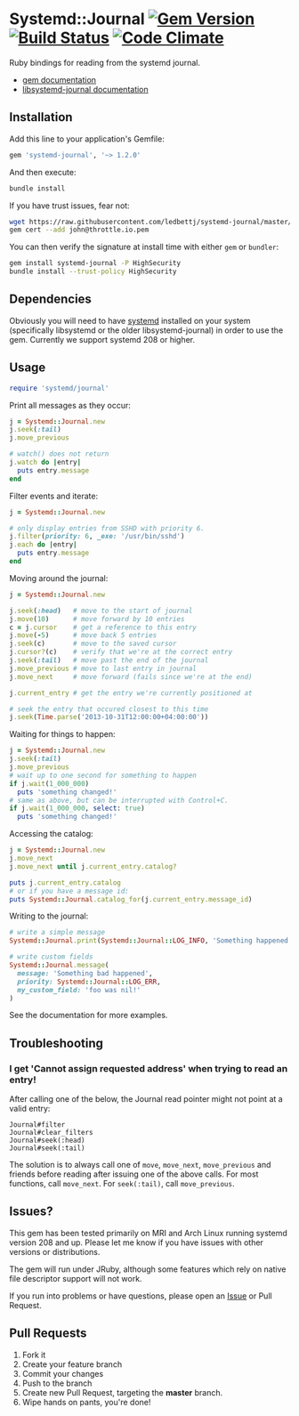 # Systemd::Journal [![Gem Version](https://badge.fury.io/rb/systemd-journal.png)](http://badge.fury.io/rb/systemd-journal)  [![Build Status](https://travis-ci.org/ledbettj/systemd-journal.png?branch=master)](https://travis-ci.org/ledbettj/systemd-journal) [![Code Climate](https://codeclimate.com/github/ledbettj/systemd-journal.png)](https://codeclimate.com/github/ledbettj/systemd-journal)

Ruby bindings for reading from the systemd journal.

* [gem documentation](http://rubydoc.info/gems/systemd-journal)
* [libsystemd-journal documentation](http://www.freedesktop.org/software/systemd/man/sd-journal.html)

## Installation

Add this line to your application's Gemfile:

```ruby
gem 'systemd-journal', '~> 1.2.0'
```

And then execute:

```sh
bundle install
```

If you have trust issues, fear not:

```sh
wget https://raw.githubusercontent.com/ledbettj/systemd-journal/master/certs/john@throttle.io.pem
gem cert --add john@throttle.io.pem
```

You can then verify the signature at install time with either `gem` or `bundler`:

```sh
gem install systemd-journal -P HighSecurity
bundle install --trust-policy HighSecurity
```

## Dependencies

Obviously you will need to have
[systemd](http://www.freedesktop.org/wiki/Software/systemd/) installed on your
system (specifically libsystemd or the older libsystemd-journal) in order to
use the gem.  Currently we support systemd 208 or higher.

## Usage

```ruby
require 'systemd/journal'
```

Print all messages as they occur:

```ruby
j = Systemd::Journal.new
j.seek(:tail)
j.move_previous

# watch() does not return
j.watch do |entry|
  puts entry.message
end
```

Filter events and iterate:

```ruby
j = Systemd::Journal.new

# only display entries from SSHD with priority 6.
j.filter(priority: 6, _exe: '/usr/bin/sshd')
j.each do |entry|
  puts entry.message
end
```

Moving around the journal:

```ruby
j = Systemd::Journal.new

j.seek(:head)   # move to the start of journal
j.move(10)      # move forward by 10 entries
c = j.cursor    # get a reference to this entry
j.move(-5)      # move back 5 entries
j.seek(c)       # move to the saved cursor
j.cursor?(c)    # verify that we're at the correct entry
j.seek(:tail)   # move past the end of the journal
j.move_previous # move to last entry in journal
j.move_next     # move forward (fails since we're at the end)

j.current_entry # get the entry we're currently positioned at

# seek the entry that occured closest to this time
j.seek(Time.parse('2013-10-31T12:00:00+04:00:00'))
```

Waiting for things to happen:

```ruby
j = Systemd::Journal.new
j.seek(:tail)
j.move_previous
# wait up to one second for something to happen
if j.wait(1_000_000)
  puts 'something changed!'
# same as above, but can be interrupted with Control+C.
if j.wait(1_000_000, select: true)
  puts 'something changed!'
```

Accessing the catalog:

```ruby
j = Systemd::Journal.new
j.move_next
j.move_next until j.current_entry.catalog?

puts j.current_entry.catalog
# or if you have a message id:
puts Systemd::Journal.catalog_for(j.current_entry.message_id)
```

Writing to the journal:

```ruby
# write a simple message
Systemd::Journal.print(Systemd::Journal::LOG_INFO, 'Something happened')

# write custom fields
Systemd::Journal.message(
  message: 'Something bad happened',
  priority: Systemd::Journal::LOG_ERR,
  my_custom_field: 'foo was nil!'
)
```

See the documentation for more examples.

## Troubleshooting

### I get 'Cannot assign requested address' when trying to read an entry!

After calling one of the below, the Journal read pointer might not point at
a valid entry:

    Journal#filter
    Journal#clear_filters
    Journal#seek(:head)
    Journal#seek(:tail)

The solution is to always call one of `move`, `move_next`, `move_previous` and
friends before reading after issuing one of the above calls.  For most functions,
call `move_next`.  For `seek(:tail)`, call `move_previous`.

## Issues?

This gem has been tested primarily on MRI and Arch Linux running systemd version
208 and up.  Please let me know if you have issues with other versions or
distributions.

The gem will run under JRuby, although some features which rely on native file
descriptor support will not work.

If you run into problems or have questions, please open an
[Issue](https://github.com/ledbettj/systemd-journal/issues) or Pull Request.

## Pull Requests

1. Fork it
2. Create your feature branch
3. Commit your changes
4. Push to the branch
5. Create new Pull Request, targeting the __master__ branch.
6. Wipe hands on pants, you're done!
